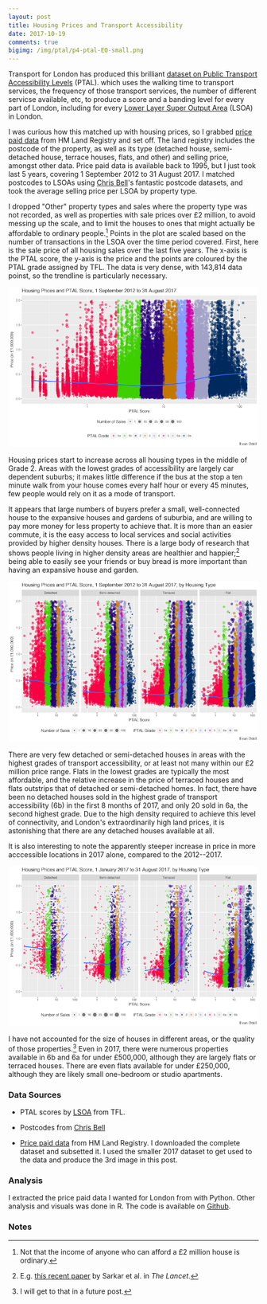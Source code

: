 ```yaml
---
layout: post
title: Housing Prices and Transport Accessibility
date: 2017-10-19
comments: true
bigimg: /img/ptal/p4-ptal-EO-small.png
---
```


Transport for London has produced this brilliant [dataset on Public Transport Accessibility Levels](https://data.london.gov.uk/dataset/public-transport-accessibility-levels) (PTAL). which uses the walking time to transport services, the frequency of those transport services, the number of different servicse available, etc, to produce a score and a banding level for every part of London, including for every [Lower Layer Super Output Area](https://files.datapress.com/london/dataset/public-transport-accessibility-levels/2017-01-26T18:50:00/LSOA2011%20AvPTAI2015.xlsx) (LSOA) in London.

I was curious how this matched up with housing prices, so I grabbed [price paid data](https://www.gov.uk/government/statistical-data-sets/price-paid-data-downloads) from HM Land Registry and set off. The land registry includes the postcode of the property, as well as its type (detached house, semi-detached house, terrace houses, flats, and other) and selling price, amongst other data. Price paid data is available back to 1995, but I just took last 5 years, covering 1 September 2012 to 31 August 2017. I matched postcodes to LSOAs using [Chris Bell](https://www.doogal.co.uk/PostcodeDownloads.php)'s fantastic postcode datasets, and took the average selling price per LSOA by property type.

I dropped "Other" property types and sales where the property type was not recorded, as well as properties with sale prices over £2 million, to avoid messing up the scale, and to limit the houses to ones that might actually be affordable to ordinary people.[^1] Points in the plot are scaled based on the number of transactions in the LSOA over the time period covered. First, here is the sale price of all housing sales over the last five years. The x-axis is the PTAL score, the y-axis is the price and the points are coloured by the PTAL grade assigned by TFL. The data is very dense, with 143,814 data poinst, so the trendline is particularly necessary.

<div class= "chart">
  <a href="/img/ptal/p3-ptal-EO.png">
      <img src="/img/ptal/p3-ptal-EO-small.png" alt="p1">
  </a>
</div>


Housing prices start to increase across all housing types in the middle of Grade 2. Areas with the lowest grades of accessibility are largely car dependent suburbs; it makes little difference if the bus at the stop a ten minute walk from your house comes every half hour or every 45 minutes, few people would rely on it as a mode of transport.

It appears that large numbers of buyers prefer a small, well-connected house to the expansive houses and gardens of suburbia, and are willing to pay more money for less property to achieve that. It is more than an easier commute, it is the easy access to local services and social activities provided by higher density houses. There is a large body of research that shows people living in higher density areas are healthier and happier;[^2] being able to easily see your friends or buy bread is more important than having an expansive house and garden.

<div class= "chart">
  <a href="/img/ptal/p4-ptal-EO.png">
      <img src="/img/ptal/p4-ptal-EO-small.png" alt="p1">
  </a>
</div>


There are very few detached or semi-detached houses in areas with the highest grades of transport accessibility, or at least not many within our £2 million price range. Flats in the lowest grades are typically the most affordable, and the relative increase in the price of terraced houses and flats outstrips that of detached or semi-detached homes. In fact, there have been no detached houses sold in the highest grade of transport accessibility (6b) in the first 8 months of 2017, and only 20 sold in 6a, the second highest grade. Due to the high density required to achieve this level of connectivity, and London's extraordinarily high land prices, it is astonishing that there are any detached houses available at all.

It is also interesting to note the apparently steeper increase in price in more acccessible locations in 2017 alone, compared to the 2012--2017.

<div class= "chart">
  <a href="/img/ptal/p2-ptal-EO.png">
      <img src="/img/ptal/p2-ptal-EO-small.png" alt="p1">
  </a>
</div>


I have not accounted for the size of houses in different areas, or the quality of those properties.[^3] Even in 2017, there were numerous properties available in 6b and 6a for under £500,000, although they are largely flats or terraced houses. There are even flats available for under £250,000, although they are likely small one-bedroom or studio apartments.

### Data Sources

- PTAL scores by [LSOA](https://files.datapress.com/london/dataset/public-transport-accessibility-levels/2017-01-26T18:50:00/LSOA2011%20AvPTAI2015.xlsx) from TFL.

- Postcodes from [Chris Bell](https://www.doogal.co.uk/PostcodeDownloads.php)

- [Price paid data](https://www.gov.uk/government/statistical-data-sets/price-paid-data-downloads) from HM Land Registry. I downloaded the complete dataset and subsetted it. I used the smaller 2017 dataset to get used to the data and produce the 3rd image in this post.

### Analysis

I extracted the price paid data I wanted for London from with Python. Other analysis and visuals was done in R. The code is available on [Github](https://github.com/evanodell/house-price-ptal).

### Notes

[^1]: Not that the income of anyone who can afford a £2 million house is ordinary.

[^2]: E.g. [this recent paper](http://dx.doi.org/10.1016/S2542-5196(17)30119-5) by Sarkar et al. in _The Lancet_.

[^3]: I will get to that in a future post.

